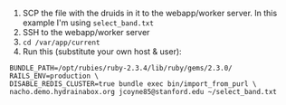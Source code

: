 1. SCP the file with the druids in it to the webapp/worker server. In this example I'm using `select_band.txt`
1. SSH to the webapp/worker server
1. `cd /var/app/current`
1. Run this (substitute your own host & user):
```
BUNDLE_PATH=/opt/rubies/ruby-2.3.4/lib/ruby/gems/2.3.0/ RAILS_ENV=production \
DISABLE_REDIS_CLUSTER=true bundle exec bin/import_from_purl \
nacho.demo.hydrainabox.org jcoyne85@stanford.edu ~/select_band.txt
```